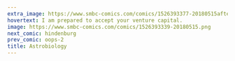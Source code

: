 ```yaml
---
extra_image: https://www.smbc-comics.com/comics/1526393377-20180515after.png
hovertext: I am prepared to accept your venture capital.
image: https://www.smbc-comics.com/comics/1526393339-20180515.png
next_comic: hindenburg
prev_comic: oops-2
title: Astrobiology
---
```


